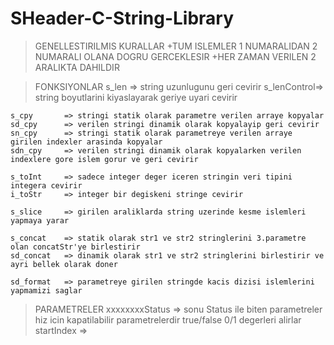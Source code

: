 # SHeader-C-String-Library

>GENELLESTIRILMIS KURALLAR
+TUM ISLEMLER 1 NUMARALIDAN 2 NUMARALI OLANA DOGRU GERCEKLESIR
+HER ZAMAN VERILEN 2 ARALIKTA DAHILDIR

>FONKSIYONLAR
    s_len       => string uzunlugunu geri cevirir
    s_lenControl=> string boyutlarini kiyaslayarak geriye uyari cevirir

    s_cpy       => stringi statik olarak parametre verilen arraye kopyalar
    sd_cpy      => verilen stringi dinamik olarak kopyalayip geri cevirir
    sn_cpy      => stringi statik olarak parametreye verilen arraye girilen indexler arasinda kopyalar
    sdn_cpy     => verilen stringi dinamik olarak kopyalarken verilen indexlere gore islem gorur ve geri cevirir

    s_toInt     => sadece integer deger iceren stringin veri tipini integera cevirir
    i_toStr     => integer bir degiskeni stringe cevirir

    s_slice     => girilen araliklarda string uzerinde kesme islemleri yapmaya yarar

    s_concat    => statik olarak str1 ve str2 stringlerini 3.parametre olan concatStr'ye birlestirir
    sd_concat   => dinamik olarak str1 ve str2 stringlerini birlestirir ve ayri bellek olarak doner

    sd_format   => parametreye girilen stringde kacis dizisi islemlerini yapmamizi saglar

>PARAMETRELER
    xxxxxxxxStatus      => sonu Status ile biten parametreler hiz icin kapatilabilir parametrelerdir true/false 0/1 degerleri alirlar
    startIndex          =>
